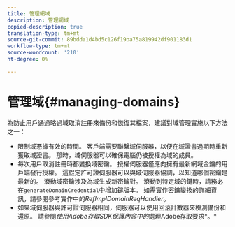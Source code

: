 ```yaml
---
title: 管理網域
description: 管理網域
copied-description: true
translation-type: tm+mt
source-git-commit: 89bdda1d4bd5c126f19ba75a819942df901183d1
workflow-type: tm+mt
source-wordcount: '210'
ht-degree: 0%

---
```



# 管理域{#managing-domains}

為防止用戶通過略過域取消註冊來備份和恢復其檔案，建議對域管理實施以下方法之一：

* 限制域憑據有效的時間。 客戶端需要聯繫域伺服器，以便在域證書過期時重新獲取域證書。 那時，域伺服器可以確保電腦仍被授權為域的成員。
* 每次用戶取消註冊時都變換域密鑰。 授權伺服器僅應向擁有最新網域金鑰的用戶端發行授權。 這假定許可證伺服器可以與域伺服器協調，以知道哪個密鑰是最新的。 滾動域密鑰涉及為域生成新密鑰對。 滾動到特定域的鍵時，請務必在`generateDomainCredential`中增加鍵版本。 如需實作密鑰變換的詳細資訊，請參閱參考實作中的&#x200B;*RefImplDomainReqHandler*。
* 如果域伺服器與許可證伺服器相同，伺服器可以使用回滾計數器來檢測備份和還原。 請參閱&#x200B;*使用Adobe存取SDK保護內容中的*處理Adobe存取要求*。*

